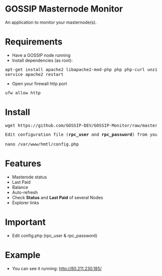 # GOSSIP Masternode Monitor

An application to monitor your masternode(s).

# Requirements

- Have a GOSSIP node running
- Install dependencies (as root):
<pre>
apt-get install apache2 libapache2-mod-php php php-curl unzip
service apache2 restart
</pre>
- Open your firewall http port
<pre>
ufw allow http
</pre>

# Install

<pre>
wget https://github.com/GOSSIP-DEV/GOSSIP-Monitor/raw/master/install.sh && bash install.sh
</pre>
<pre>
Edit configuration file (<b>rpc_user</b> and <b>rpc_password</b>) from your gossipcoin.conf

nano /var/www/hmtl/config.php
</pre>

# Features
- Masterode status
- Last Paid
- Balance
- Auto-refresh
- Check <b>Status</b> and <b>Last Paid</b> of several Nodes
- Explorer links

# Important
- Edit config.php (rpc_user & rpc_password)

# Example
- You can see it running: http://80.211.230.185/
